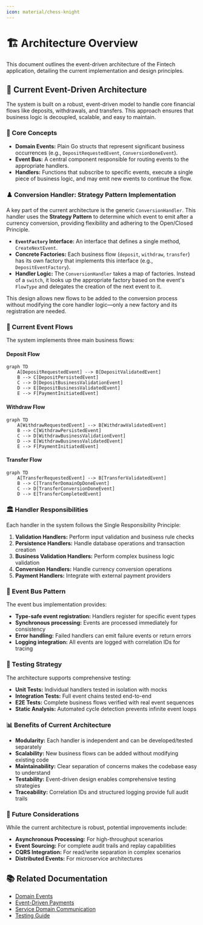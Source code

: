 ```yaml
---
icon: material/chess-knight
---
```

# 🏗️ Architecture Overview

This document outlines the event-driven architecture of the Fintech application, detailing the current implementation and design principles.

## 🧬 Current Event-Driven Architecture

The system is built on a robust, event-driven model to handle core financial flows like deposits, withdrawals, and transfers. This approach ensures that business logic is decoupled, scalable, and easy to maintain.

### 🧩 Core Concepts

- **Domain Events:** Plain Go structs that represent significant business occurrences (e.g., `DepositRequestedEvent`, `ConversionDoneEvent`).
- **Event Bus:** A central component responsible for routing events to the appropriate handlers.
- **Handlers:** Functions that subscribe to specific events, execute a single piece of business logic, and may emit new events to continue the flow.

### ♟️ Conversion Handler: Strategy Pattern Implementation

A key part of the current architecture is the generic `ConversionHandler`. This handler uses the **Strategy Pattern** to determine which event to emit after a currency conversion, providing flexibility and adhering to the Open/Closed Principle.

- **`EventFactory` Interface:** An interface that defines a single method, `CreateNextEvent`.
- **Concrete Factories:** Each business flow (`deposit`, `withdraw`, `transfer`) has its own factory that implements this interface (e.g., `DepositEventFactory`).
- **Handler Logic:** The `ConversionHandler` takes a map of factories. Instead of a `switch`, it looks up the appropriate factory based on the event's `FlowType` and delegates the creation of the next event to it.

This design allows new flows to be added to the conversion process without modifying the core handler logic—only a new factory and its registration are needed.

### 🌊 Current Event Flows

The system implements three main business flows:

#### Deposit Flow
```mermaid
graph TD
    A[DepositRequestedEvent] --> B[DepositValidatedEvent]
    B --> C[DepositPersistedEvent]
    C --> D[DepositBusinessValidationEvent]
    D --> E[DepositBusinessValidatedEvent]
    E --> F[PaymentInitiatedEvent]
```

#### Withdraw Flow
```mermaid
graph TD
    A[WithdrawRequestedEvent] --> B[WithdrawValidatedEvent]
    B --> C[WithdrawPersistedEvent]
    C --> D[WithdrawBusinessValidationEvent]
    D --> E[WithdrawBusinessValidatedEvent]
    E --> F[PaymentInitiatedEvent]
```

#### Transfer Flow
```mermaid
graph TD
    A[TransferRequestedEvent] --> B[TransferValidatedEvent]
    B --> C[TransferDomainOpDoneEvent]
    C --> D[TransferConversionDoneEvent]
    D --> E[TransferCompletedEvent]
```

### 🏛️ Handler Responsibilities

Each handler in the system follows the Single Responsibility Principle:

1. **Validation Handlers:** Perform input validation and business rule checks
2. **Persistence Handlers:** Handle database operations and transaction creation
3. **Business Validation Handlers:** Perform complex business logic validation
4. **Conversion Handlers:** Handle currency conversion operations
5. **Payment Handlers:** Integrate with external payment providers

### 🔄 Event Bus Pattern

The event bus implementation provides:

- **Type-safe event registration:** Handlers register for specific event types
- **Synchronous processing:** Events are processed immediately for consistency
- **Error handling:** Failed handlers can emit failure events or return errors
- **Logging integration:** All events are logged with correlation IDs for tracing

### 🧪 Testing Strategy

The architecture supports comprehensive testing:

- **Unit Tests:** Individual handlers tested in isolation with mocks
- **Integration Tests:** Full event chains tested end-to-end
- **E2E Tests:** Complete business flows verified with real event sequences
- **Static Analysis:** Automated cycle detection prevents infinite event loops

### 📊 Benefits of Current Architecture

- **Modularity:** Each handler is independent and can be developed/tested separately
- **Scalability:** New business flows can be added without modifying existing code
- **Maintainability:** Clear separation of concerns makes the codebase easy to understand
- **Testability:** Event-driven design enables comprehensive testing strategies
- **Traceability:** Correlation IDs and structured logging provide full audit trails

### 🔮 Future Considerations

While the current architecture is robust, potential improvements include:

- **Asynchronous Processing:** For high-throughput scenarios
- **Event Sourcing:** For complete audit trails and replay capabilities
- **CQRS Integration:** For read/write separation in complex scenarios
- **Distributed Events:** For microservice architectures

## 📚 Related Documentation

- [Domain Events](domain-events.md)
- [Event-Driven Payments](payments/event-driven-payments.md)
- [Service Domain Communication](service-domain-communication.md)
- [Testing Guide](testing.md)
